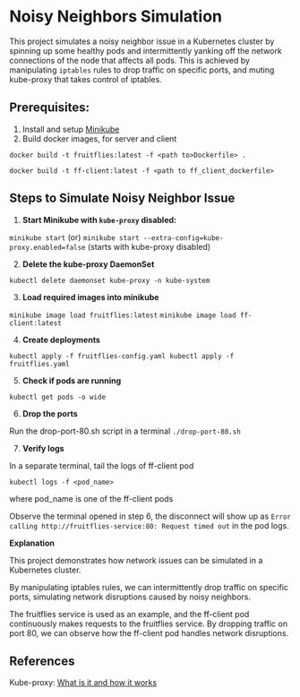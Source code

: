 # Noisy Neighbors Simulation

This project simulates a noisy neighbor issue in a Kubernetes cluster by spinning up some healthy pods and intermittently yanking off the network connections of the node that affects all pods. This is achieved by manipulating `iptables` rules to drop traffic on specific ports, and muting kube-proxy that takes control of iptables.

## Prerequisites:

1. Install and setup [Minikube](https://minikube.sigs.k8s.io/docs/)
2. Build docker images, for server and client

`docker build -t fruitflies:latest -f <path to>Dockerfile> .`

`docker build -t ff-client:latest -f <path to ff_client_dockerfile>`

## Steps to Simulate Noisy Neighbor Issue

1. **Start Minikube with `kube-proxy` disabled:**

`minikube start` (or) `minikube start --extra-config=kube-proxy.enabled=false` (starts with kube-proxy disabled)

2. **Delete the kube-proxy DaemonSet**

`kubectl delete daemonset kube-proxy -n kube-system`

3. **Load required images into minikube**

`minikube image load fruitflies:latest`
`minikube image load ff-client:latest`

4. **Create deployments**

`kubectl apply -f fruitflies-config.yaml
kubectl apply -f fruitflies.yaml`

5. **Check if pods are running**

`kubectl get pods -o wide`

6. **Drop the ports**

Run the drop-port-80.sh script in a terminal
`./drop-port-80.sh`

7. **Verify logs**

In a separate terminal, tail the logs of ff-client pod

`kubectl logs -f <pod_name>`

where pod_name is one of the ff-client pods

Observe the terminal opened in step 6, the disconnect will show up as `Error calling http://fruitflies-service:80: Request timed out` in the pod logs.

**Explanation**

This project demonstrates how network issues can be simulated in a Kubernetes cluster.

By manipulating iptables rules, we can intermittently drop traffic on specific ports, simulating network disruptions caused by noisy neighbors.

The fruitflies service is used as an example, and the ff-client pod continuously makes requests to the fruitflies service. By dropping traffic on port 80, we can observe how the ff-client pod handles network disruptions.

## References

Kube-proxy: [What is it and how it works](https://medium.com/@amroessameldin/kube-proxy-what-is-it-and-how-it-works-6def85d9bc8f)
